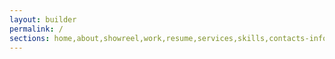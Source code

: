 ```yaml
---
layout: builder
permalink: /
sections: home,about,showreel,work,resume,services,skills,contacts-info
---
```

